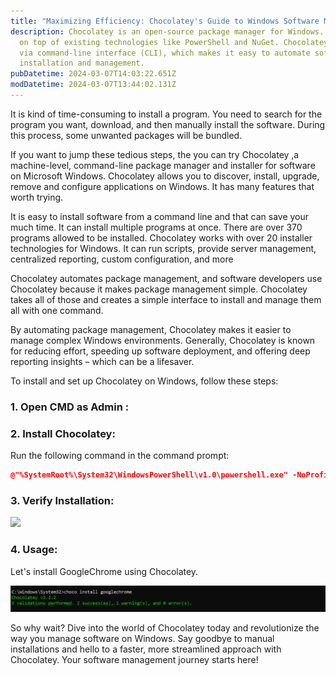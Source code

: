 ```yaml
---
title: "Maximizing Efficiency: Chocolatey's Guide to Windows Software Management"
description: Chocolatey is an open-source package manager for Windows. It builds
  on top of existing technologies like PowerShell and NuGet. Chocolatey operates
  via command-line interface (CLI), which makes it easy to automate software
  installation and management.
pubDatetime: 2024-03-07T14:03:22.651Z
modDatetime: 2024-03-07T13:44:02.131Z
---
```



<!--StartFragment-->

It is kind of time-consuming to install a program. You need to search for the program you want, download, and then manually install the software. During this process, some unwanted packages will be bundled.

 If you want to jump these tedious steps, the you can try Chocolatey ,a machine-level, command-line package manager and installer for software on Microsoft Windows. Chocolatey allows you to discover, install, upgrade, remove and configure applications on Windows. It has many features that worth trying. 

It is easy to install software from a command line and that can save your much time. It can install multiple programs at once. There are over 370 programs allowed to be installed. Chocolatey works with over 20 installer technologies for Windows. It can run scripts, provide server management, centralized reporting, custom configuration, and more

Chocolatey automates package management, and software developers use Chocolatey because it makes package management simple. Chocolatey takes all of those and creates a simple interface to install and manage them all with one command.

By automating package management, Chocolatey makes it easier to manage complex Windows environments. Generally, Chocolatey is known for reducing effort, speeding up software deployment, and offering deep reporting insights – which can be a lifesaver.

To install and set up Chocolatey on Windows, follow these steps:

### **1﻿. Open CMD as Admin :**

### **2﻿.** **Install Chocolatey**:

Run the following command in the command prompt:

```cmake
@"%SystemRoot%\System32\WindowsPowerShell\v1.0\powershell.exe" -NoProfile -InputFormat None -ExecutionPolicy Bypass -Command "iex ((New-Object System.Net.WebClient).DownloadString('https://chocolatey.org/install.ps1'))" && SET "PATH=%PATH%;%ALLUSERSPROFILE%\chocolatey\bin"
```

### **3﻿. Verify Installation:**

![](../../screenshot-2024-03-07-193948.png)

### **4﻿. Usage:**

L﻿et's install GoogleChrome using Chocolatey.

![](../../assets/screenshot-2024-03-07-194151.png)

So why wait? Dive into the world of Chocolatey today and revolutionize the way you manage software on Windows. Say goodbye to manual installations and hello to a faster, more streamlined approach with Chocolatey. Your software management journey starts here!

<!--EndFragment-->